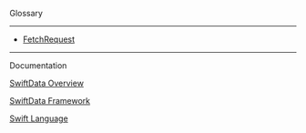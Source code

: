 Glossary

- - - -

* [FetchRequest](https://developer.apple.com/documentation/swiftui/fetchrequest)

- - - -
Documentation

[SwiftData Overview](https://developer.apple.com/xcode/swiftdata/)

[SwiftData Framework](https://developer.apple.com/documentation/swiftdata)

[Swift Language](https://developer.apple.com/documentation/swift)
